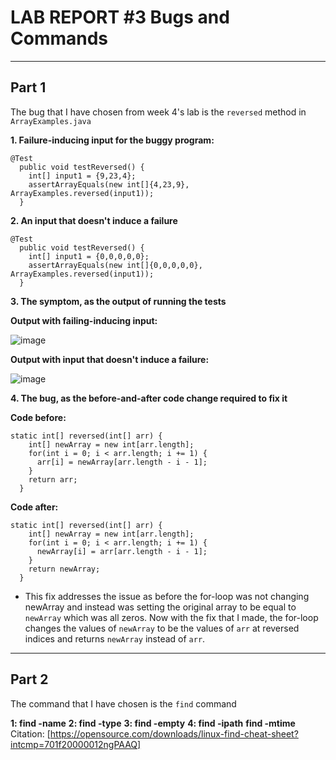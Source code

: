 # LAB REPORT #3 Bugs and Commands
---
## Part 1
The bug that I have chosen from week 4's lab is the `reversed` method in `ArrayExamples.java`

**1. Failure-inducing input for the buggy program:**
```
@Test
  public void testReversed() {
    int[] input1 = {9,23,4};
    assertArrayEquals(new int[]{4,23,9}, ArrayExamples.reversed(input1));
  }
```

**2. An input that doesn't induce a failure**
```
@Test
  public void testReversed() {
    int[] input1 = {0,0,0,0,0};
    assertArrayEquals(new int[]{0,0,0,0,0}, ArrayExamples.reversed(input1));
  }
```

**3. The symptom, as the output of running the tests**

**Output with failing-inducing input:**

![image](https://github.com/anaisgg23/cse15l-lab-reports/assets/156368955/45677411-a1c8-4ff6-8c99-45004bfca206)

**Output with input that doesn't induce a failure:**

![image](https://github.com/anaisgg23/cse15l-lab-reports/assets/156368955/56b55dab-5502-46ce-ad64-ec4bf9731a65)


**4. The bug, as the before-and-after code change required to fix it**

**Code before:**
```
static int[] reversed(int[] arr) {
    int[] newArray = new int[arr.length];
    for(int i = 0; i < arr.length; i += 1) {
      arr[i] = newArray[arr.length - i - 1];
    }
    return arr;
  }
```
**Code after:**
```
static int[] reversed(int[] arr) {
    int[] newArray = new int[arr.length];
    for(int i = 0; i < arr.length; i += 1) {
      newArray[i] = arr[arr.length - i - 1];
    }
    return newArray;
  }
```
* This fix addresses the issue as before the for-loop was not changing newArray and instead was setting the original array to be equal to `newArray` which was all zeros. Now with the fix that I made, the for-loop changes the values of `newArray` to be the values of `arr` at reversed indices and returns `newArray` instead of `arr`.

---
## Part 2
The command that I have chosen is the `find` command

**1: find -name**
**2: find -type**
**3: find -empty**
**4: find -ipath**
**find -mtime**
Citation: [https://opensource.com/downloads/linux-find-cheat-sheet?intcmp=701f20000012ngPAAQ]
